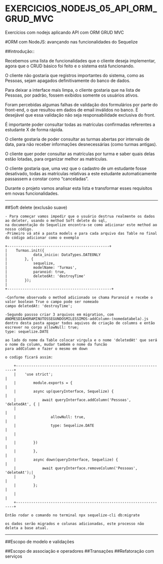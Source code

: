 # EXERCICIOS_NODEJS_05_API_ORM_GRUD_MVC
 Exercícios com nodejs aplicando API com ORM GRUD MVC


#ORM com NodeJS: avançando nas funcionalidades do Sequelize

##introdução::


Recebemos uma lista de funcionalidades que o cliente deseja implementar, agora que o CRUD básico foi feito 
e o sistema está funcionando.

O cliente não gostaria que registros importantes do sistema, como as Pessoas, sejam apagados definitivamente
 do banco de dados.

Para deixar a interface mais limpa, o cliente gostaria que na lista de Pessoas, por padrão, fossem exibidos 
somente os usuários ativos.

Foram percebidas algumas falhas de validação dos formulários por parte do front-end, o que resultou em dados
 de email inválidos no banco. 
É desejável que essa validação não seja responsabilidade exclusiva do front.

É importante poder consultar todas as matrículas confirmadas referentes a estudante X de forma rápida.

O cliente gostaria de poder consultar as turmas abertas por intervalo de data, para não receber informações
 desnecessárias (como turmas antigas).

O cliente quer poder consultar as matrículas por turma e saber quais delas estão lotadas, para organizar 
melhor as matrículas.

O cliente gostaria que, uma vez que o cadastro de um estudante fosse desativado, todas as matrículas 
relativas a este estudante 
automaticamente passassem a constar como “canceladas”.

Durante o projeto vamos analisar esta lista e transformar esses requisitos em novas funcionalidades.

------------------------------------------------------------------------------------------------------------------------------
##Soft delete (exclusão suave)

    - Para começar vamos impedir que o usuário destrua realmente os dados ao deleter, usando o method Soft delete do sql,
    na documentação do Sequelize encontra-se como adicionar este method ao nosso código. 
    -Primeiro vá até a pasta models e para cada arquivo das Table no final do código adicionar como o exemplo

    +-----------------------------------------------+
    |    Turmas.init({
    |            data_inicio: DataTypes.DATEONLY
    |        }, {
    |            sequelize,
    |            modelName: 'Turmas',
    |            paranoid: true,
    |            deletedAt: 'destroyTime'
    |        });
    |
    +------------------------------------------------+

    -Conforme observado o method adicionado se chama Paranoid e recebe o valor boolean True o campo pode ser nomeado
    campo deletedAt: 'destroyTime';

    -Segundo passso criar 3 arquivos em migration, com ANOMESDIAHORAMINUTOSSEGUNDOSMILESSIMOS-addColumn-(nomedatabela).js   
    dentro desta pasta apagar todos aquivos de criação de columns e então escrever no corpo allowNull: true;
    type: sequelize.DATE

    ao lado do nome da Table colocar virgula e o nome 'deletedAt' que será o nome da column, mudar também o nome da funcão
    para addColumn e fazer o mesmo em down

    o codigo ficará assim:

        +---------------------------------------------------------------------+
        |    'use strict';                                                    |
        |        module.exports = {                                           |
        |        async up(queryInterface, Sequelize) {                        |
        |            await queryInterface.addColumn('Pessoas', 'deletedAt', { |
        |                                                                     |
        |                allowNull: true,                                     |
        |                type: Sequelize.DATE                                 |
        |                                                                     |
        |        })                                                           |
        |        },                                                           |
        |        async down(queryInterface, Sequelize) {                      |
        |            await queryInterface.removeColumn('Pessoas', 'deleteAt');|
        |        }                                                            |
        |        };                                                           |
        |                                                                     |
        +---------------------------------------------------------------------+

    Então rodar o comando no terminal npx sequelize-cli db:migrate

    os dados serão migrados e colunas adicionadas, este processo não deleta a base atual.



------------------------------------------------------------------------------------------------------------------------------
##Escopo de modelo e validações


##Escopo de associação e operadores 
##Transações 
##Refatoração com serviços 
